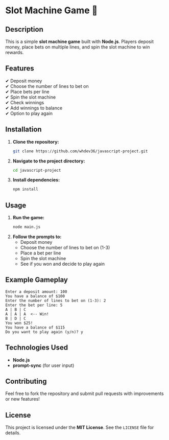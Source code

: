 # Slot Machine Game 🎰

## Description
This is a simple **slot machine game** built with **Node.js**. Players deposit money, place bets on multiple lines, and spin the slot machine to win rewards.

## Features
✔ Deposit money  
✔ Choose the number of lines to bet on  
✔ Place bets per line  
✔ Spin the slot machine  
✔ Check winnings  
✔ Add winnings to balance  
✔ Option to play again  

## Installation

1. **Clone the repository:**
   ```bash
   git clone https://github.com/whdev36/javascript-project.git
   ```
2. **Navigate to the project directory:**
   ```bash
   cd javascript-project
   ```
3. **Install dependencies:**
   ```bash
   npm install
   ```

## Usage

1. **Run the game:**
   ```bash
   node main.js
   ```
2. **Follow the prompts to:**
   - Deposit money
   - Choose the number of lines to bet on (1-3)
   - Place a bet per line
   - Spin the slot machine
   - See if you won and decide to play again

## Example Gameplay
```
Enter a deposit amount: 100
You have a balance of $100
Enter the number of lines to bet on (1-3): 2
Enter the bet per line: 5
A | B | C
A | A | A  <-- Win!
B | D | C
You won $25!
You have a balance of $115
Do you want to play again (y/n)? y
```

## Technologies Used
- **Node.js**
- **prompt-sync** (for user input)

## Contributing
Feel free to fork the repository and submit pull requests with improvements or new features!

## License
This project is licensed under the **MIT License**. See the `LICENSE` file for details.

<!-- ## Contact
For questions or suggestions, reach out at [your-email@example.com](mailto:your-email@example.com). -->
